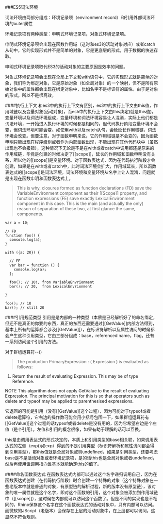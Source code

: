 ###ES5词法环境

词法环境由两部分组成：环境记录项（environment record）和引用外部词法环境的outer属性

环境记录项有两种类型：申明式环境记录项，对象式环境记录项。

申明式环境记录项会出现在函数作用域（这时和es3的活动对象对应）或者catch从句中，它的实现形式并不是简单的对象，它是更底层的形式，用于数据的快速存取。

申明式环境记录项取代ES3的活动对象的主要原因是效率的问题。

对象式环境记录项会出现在全局上下文和with语句中，它的实现形式就是简单的对象，我们称为绑定对象，它是原始对象（如全局对象）的一个映射，但不是所有原始对象中的属性都会出现在绑定对象中，比如名字不是标识符的属性。由于是对象的形式，所以不是很高效。

####执行上下文
和es3中的执行上下文有区别，es3中的执行上下文由this值，作用域链以及变量对象(活动对象)，而es5中的执行上下文由this绑定(就是this值)，变量环境以及词法环境组成，变量环境和词法环境容易让人混淆，实际上他们都是词法环境，一开始进入执行环境的时候都是相同的，但代码执行阶段变量环境不会变，但词法环境可能会变。如使用with以及catch从句，会延延长作用域链，词法环境会改变。但要注意，对于函数申明来说，它的作用域链是不会变的，因为函数申明只能出现在程序级别或者作为内部函数出现，不能出现在其他代码块中（虽然出现也不会报错），这种情况下无论是不是在with或者catch中调用都还是原来的作用域链，毕竟是创建的时候决定了[[scope]]，延长的作用域和函数申明没有关系，所以他的[[scope]]是变量环境。对于函数表达式，因为在代码执行阶段才会创建，如果是在with或者catch中，此时词法环境会扩大，作用域延长，所以函数表达式的[[scope]]是词法环境，词法环境和变量环境从名字上让人混淆，问题就是出现在函数申明和函数表达式上。
>This is why, closures formed as function declarations (FD) save the VariableEnvironment component as their [[Scope]] property, and function expressions (FE) save exactly LexicalEnvironment component in this case. This is the main (and actually the only) reason of separation of these two, at first glance the same, components.

```
var a = 10;
 
// FD
function foo() {
  console.log(a);
}
 
with ({a: 20}) {
 
  // FE
  var bar = function () {
    console.log(a);
  };
 
  foo(); // 10!, from VariableEnvrionment
  bar(); // 20,  from LexicalEnvrionment
 
}
 
foo(); // 10
bar(); // still 20
```
####引用规范类型
引用是是内部的一种类型（本质是已经解析好了的命名绑定，但还不是真正的你要的东西，真正的东西还需要通过[[GetValue]]内部方法得到，基本上所有的运算都会涉及[[GetValue]]），在标识符解析以及属性访问的时候都会产生这种引用类型，它由三部分组成：base，referenced name，flag，还有一系列访问这个引用的方法。

对于群组运算符--()
>The production PrimaryExpression : ( Expression ) is evaluated as follows:
1. Return the result of evaluating Expression. This may be of type Reference.
>
NOTE This algorithm does not apply GetValue to the result of evaluating Expression. The principal motivation for this is so that operators such as delete and typeof may be applied to parenthesised expressions.

它返回的可能是引用（没有[[GetValue]]这个过程），因为可能对于typeof或者delete运算符，它右边的操作数可能会用小括号包围一下，如果群组运算符有[[GetValue]]这个过程的话typeof或者delete是没有用的，因为它希望右边是个左值（是个引用）。左值和引用的概念很像，如果有助于理解的话可以互换。

this是由调用表达式的形式决定的，本质上和引用类型的base相关联，如果调用表达式的左侧（exp()如exp）得到的不是引用类型（标识符解析和属性访问都会得到引用类型），那this值就是全局对象或则undefined，如果是引用类型，还要考虑base是不是活动对象或者环境记录项，是的话this也是全局对象或者undefined，然后再使用谁调用指向谁基本就能确定this的值了。

####命名函数表达式
在函数表达式内部可以通过这个名字递归调用自己，因为在函数表达式创建（在代码执行阶段）时会创建一个特殊的对象（这个特殊对象在一些老版本中就是普通的对象，有原型链的解析过程，新的版本没有原型链），该对象的唯一属性就是这个名字，即对这个函数的引用，这个对象会被添加到作用域链中（[[scope]]），这时候在内部就可以访问这个函数了。但是不同的实现也是不相同的，Rhino保存这个名字在这个函数表达式的活动对象中，只有内部可以访问。而微软的JScript（老版本）会保存在上层的活动对象中，在上层都可以访问，这显然不符合规则。
